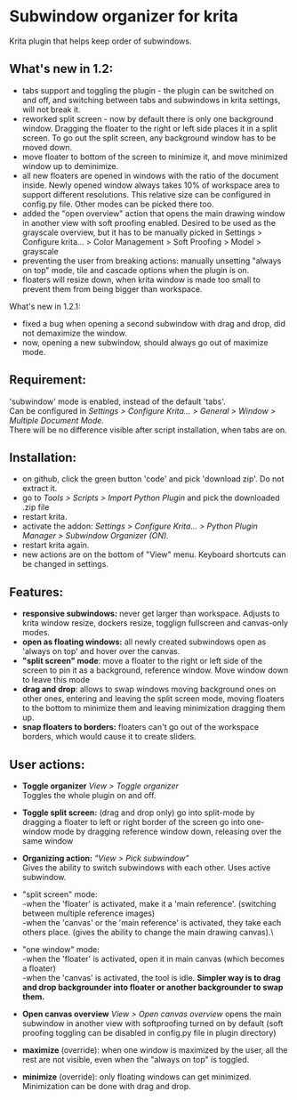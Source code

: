 # Subwindow organizer for krita
Krita plugin that helps keep order of subwindows.

## What's new in 1.2:
- tabs support and toggling the plugin - the plugin can be switched on and off, and switching between tabs and subwindows in krita settings, will not break it.
- reworked split screen - now by default there is only one background window. Dragging the floater to the right or left side places it in a split screen. To go out the split screen, any background window has to be moved down.
- move floater to bottom of the screen to minimize it, and move minimized window up to deminimize.
- all new floaters are opened in windows with the ratio of the document inside. Newly opened window always takes 10% of workspace area to support different resolutions. This relative size can be configured in config.py file. Other modes can be picked there too.
- added the "open overview" action that opens the main drawing window in another view with soft proofing enabled. Desired to be used as the grayscale overview, but it has to be manually picked in Settings > Configure krita... > Color Management > Soft Proofing > Model > grayscale
- preventing the user from breaking actions: manually unsetting "always on top" mode, tile and cascade options when the plugin is on.
- floaters will resize down, when krita window is made too small to prevent them from being bigger than workspace.

What's new in 1.2.1:
- fixed a bug when opening a second subwindow with drag and drop, did not demaximize the window.
- now, opening a new subwindow, should always go out of maximize mode.

## Requirement:
'subwindow' mode is enabled, instead of the default 'tabs'.\
Can be configured in *Settings > Configure Krita... > General > Window > Multiple Document Mode.*\
There will be no difference visible after script installation, when tabs are on.

## Installation:
- on github, click the green button 'code' and pick 'download zip'. Do not extract it.
- go to *Tools > Scripts > Import Python Plugin* and pick the downloaded .zip file
- restart krita.
- activate the addon: *Settings > Configure Krita... > Python Plugin Manager > Subwindow Organizer (ON).*
- restart krita again.
- new actions are on the bottom of "View" menu. Keyboard shortcuts can be changed in settings.

## Features:
- **responsive subwindows:** never get larger than workspace. Adjusts to krita window resize, dockers resize, togglign fullscreen and canvas-only modes.
- **open as floating windows:** all newly created subwindows open as 'always on top' and hover over the canvas.
- **"split screen" mode**: move a floater to the right or left side of the screen to pin it as a background, reference window. Move window down to leave this mode
- **drag and drop**: allows to swap windows moving background ones on other ones, entering and leaving the split screen mode, moving floaters to the bottom to minimize them and leaving minimization dragging them up.
- **snap floaters to borders:** floaters can't go out of the workspace borders, which would cause it to create sliders.

## User actions:
- **Toggle organizer** *View > Toggle organizer*\
Toggles the whole plugin on and off.

- **Toggle split screen:** (drag and drop only)
go into split-mode by dragging a floater to left or right border of the screen
go into one-window mode by dragging reference window down, releasing over the same window

- **Organizing action:** *"View > Pick subwindow"*\
Gives the ability to switch subwindows with each other. Uses active subwindow.
- "split screen" mode:\
    -when the 'floater' is activated, make it a 'main reference'. (switching between multiple reference images)\
    -when the 'canvas' or the 'main reference' is activated, they take each others place. (gives the ability to change the main drawing canvas).\
- "one window" mode:\
    -when the 'floater' is activated, open it in main canvas (which becomes a floater)\
    -when the 'canvas' is activated, the tool is idle.
**Simpler way is to drag and drop backgrounder into floater or another backgrounder to swap them.**
 
- **Open canvas overview** *View > Open canvas overview*
opens the main subwindow in another view with softproofing turned on by default (soft proofing toggling can be disabled in config.py file in plugin directory)
 
- **maximize** (override): when one window is maximized by the user, all the rest are not visible, even when the "always on top" is toggled.
- **minimize** (override): only floating windows can get minimized. Minimization can be done with drag and drop.
